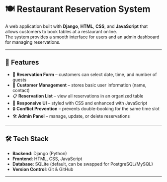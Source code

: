 # 🍽️ Restaurant Reservation System

A web application built with **Django**, **HTML**, **CSS**, and **JavaScript** that allows customers to book tables at a restaurant online.  
The system provides a smooth interface for users and an admin dashboard for managing reservations.

---

## 🚀 Features
- 📅 **Reservation Form** – customers can select date, time, and number of guests  
- 👤 **Customer Management** – stores basic user information (name, contact)  
- 📋 **Reservation List** – view all reservations in an organized table  
- 🎨 **Responsive UI** – styled with CSS and enhanced with JavaScript  
- 🔒 **Conflict Prevention** – prevents double-booking for the same time slot  
- 🛠️ **Admin Panel** – manage, update, or delete reservations  

---

## 🛠️ Tech Stack
- **Backend**: Django (Python)  
- **Frontend**: HTML, CSS, JavaScript  
- **Database**: SQLite (default, can be swapped for PostgreSQL/MySQL)  
- **Version Control**: Git & GitHub  

---
